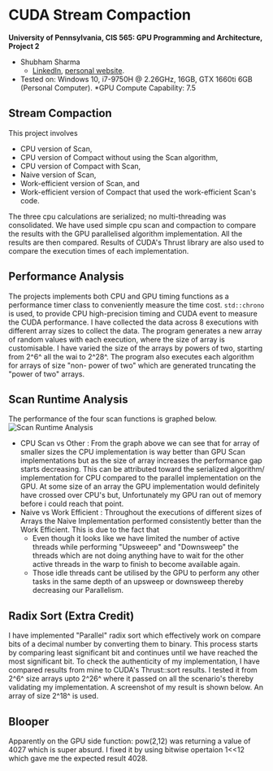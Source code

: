 CUDA Stream Compaction
======================

**University of Pennsylvania, CIS 565: GPU Programming and Architecture, Project 2**

* Shubham Sharma
  * [LinkedIn](www.linkedin.com/in/codeshubham), [personal website](https://shubhvr.com/).
* Tested on: Windows 10, i7-9750H @ 2.26GHz, 16GB, GTX 1660ti 6GB (Personal Computer).
*GPU Compute Capability: 7.5

## Stream Compaction
This project involves 
-   CPU version of Scan,
-   CPU version of Compact without using the Scan algorithm,
-   CPU version of Compact with Scan,
-   Naive version of Scan,
-   Work-efficient version of Scan, and
-   Work-efficient version of Compact that used the work-efficient Scan's code.

The three cpu calculations are serialized; no multi-threading was consolidated. We have used simple cpu scan and compaction to compare the results with the GPU parallelised algorithm implementation. All the results are then compared. Results of CUDA's Thrust library are also used to compare the execution times of each implementation.   

## Performance Analysis
The projects implements both CPU and GPU timing functions as a performance timer class to conveniently measure the time cost. `std::chrono` is used, to provide CPU high-precision timing and CUDA event to measure the CUDA performance. 
I have collected the data across 8 executions with different array sizes to collect the data. The program generates a new array of random values with each execution, where the size of array is customisable. I have varied the size of the arrays by powers of two, starting from 2^6^ all the wai to 2^28^. The program also executes each algorithm for arrays of size "non- power of two" which are generated truncating the "power of two" arrays. 



## Scan Runtime Analysis
The performance of the four scan functions is graphed below. 
![Scan Runtime Analysis](img/3.2.PNG)



- CPU Scan vs Other : From the graph above we can see that for array of smaller sizes the CPU implementation is way better than GPU Scan implementations but as the size of array increases the performance gap starts decreasing. This can be attributed toward the serialized algorithm/ implementation for CPU compared to the parallel implementation on the GPU. At some size of an array the GPU implementation would definitely have crossed over CPU's but, Unfortunately my GPU ran out of memory before i could reach that point. 
- Naive vs Work Efficient : Throughout the executions of different sizes of Arrays the Naive Implementation performed consistently better than the Work Efficient. This is due to the fact that
	- Even though it looks like we have limited the number of active threads while performing "Upsweeep" and "Downsweep" the threads which are not doing anything have to wait for the other active threads in the warp to finish to become available again.
	- Those idle threads cant be utilised by the GPU to perform any other tasks in the same depth of an upsweep or downsweep thereby decreasing our Parallelism.

## Radix Sort (Extra Credit)
I have implemented "Parallel" radix sort which effectively work on compare bits of a decimal number by converting them to binary. This process starts by comparing least significant bit and continues until we have reached the most significant bit. 
To check the authenticity of my implementation, I have compared results from mine to CUDA's Thrust::sort results. I tested it from 2^6^ size arrays upto 2^26^ where it passed on all the scenario's thereby validating my implementation. A screenshot of my result is shown below. An array of size 2^18^ is used.

## Blooper
Apparently on the GPU side function: pow(2,12)  was returning a value of 4027 which is super absurd. I fixed it by using bitwise opertaion 1<<12 which gave me the expected result 4028.
